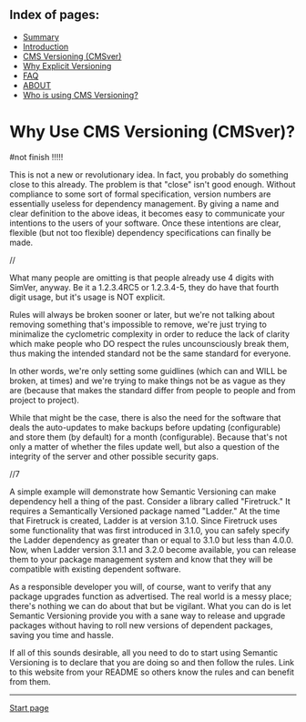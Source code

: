 Index of pages:
---------------

* [Summary](/README.md)
* [Introduction](/README.md)
* [CMS Versioning (CMSver)](/VERSIONING.md)
* [Why Explicit Versioning](/WHY.md)
* [FAQ](/FAQ.md)
* [ABOUT](/ABOUT.md)
* [Who is using CMS Versioning?](/USERS.md)


# Why Use CMS Versioning (CMSver)?

#not finish !!!!!

This is not a new or revolutionary idea. In fact, you probably do something close to this already. The problem is that "close" isn't good enough. Without compliance to some sort of formal specification, version numbers are essentially useless for dependency management. By giving a name and clear definition to the above ideas, it becomes easy to communicate your intentions to the users of your software. Once these intentions are clear, flexible (but not too flexible) dependency specifications can finally be made.

//

What many people are omitting is that people already use 4 digits with SimVer, anyway. Be it a 1.2.3.4RC5 or 1.2.3.4-5, they do have that fourth digit usage, but it's usage is NOT explicit.

Rules will always be broken sooner or later, but we're not talking about removing something that's impossible to remove, we're just trying to minimalize the cyclometric complexity in order to reduce the lack of clarity which make people who DO respect the rules uncounsciously break them, thus making the intended standard not be the same standard for everyone.

In other words, we're only setting some guidlines (which can and WILL be broken, at times) and we're trying to make things not be as vague as they are (because that makes the standard differ from people to people and from project to project).

While that might be the case, there is also the need for the software that deals the auto-updates to make backups before updating (configurable) and store them (by default) for a month (configurable). Because that's not only a matter of whether the files update well, but also a question of the integrity of the server and other possible security gaps.


//7

A simple example will demonstrate how Semantic Versioning can make dependency hell a thing of the past. Consider a library called "Firetruck." It requires a Semantically Versioned package named "Ladder." At the time that Firetruck is created, Ladder is at version 3.1.0. Since Firetruck uses some functionality that was first introduced in 3.1.0, you can safely specify the Ladder dependency as greater than or equal to 3.1.0 but less than 4.0.0. Now, when Ladder version 3.1.1 and 3.2.0 become available, you can release them to your package management system and know that they will be compatible with existing dependent software.

As a responsible developer you will, of course, want to verify that any package upgrades function as advertised. The real world is a messy place; there's nothing we can do about that but be vigilant. What you can do is let Semantic Versioning provide you with a sane way to release and upgrade packages without having to roll new versions of dependent packages, saving you time and hassle.

If all of this sounds desirable, all you need to do to start using Semantic Versioning is to declare that you are doing so and then follow the rules. Link to this website from your README so others know the rules and can benefit from them.


---




[Start page](./)
